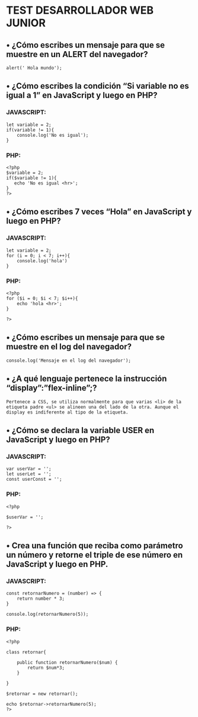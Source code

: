 # TEST DESARROLLADOR WEB JUNIOR

## • ¿Cómo escribes un mensaje para que se muestre en un ALERT del navegador?

```
alert(' Hola mundo');
```

## • ¿Cómo escribes la condición “Si variable no es igual a 1” en JavaScript y luego en PHP?

### JAVASCRIPT:

```
let variable = 2;
if(variable != 1){
    console.log('No es igual');
}
```

### PHP:

```
<?php
$variable = 2;
if($variable != 1){
   echo 'No es igual <hr>';
}
?>
```

## • ¿Cómo escribes 7 veces “Hola” en JavaScript y luego en PHP?

### JAVASCRIPT:

```
let variable = 2;
for (i = 0; i < 7; i++){
    console.log('hola')
}
```

### PHP:

```
<?php
for ($i = 0; $i < 7; $i++){
    echo 'hola <hr>';
}

?>
```

## • ¿Cómo escribes un mensaje para que se muestre en el log del navegador?

```
console.log('Mensaje en el log del navegador');

```

## • ¿A qué lenguaje pertenece la instrucción “display”:”flex-inline”;?

```
Pertenece a CSS, se utiliza normalmente para que varias <li> de la etiqueta padre <ul> se alineen una del lado de la otra. Aunque el display es indiferente al tipo de la etiqueta.

```

## • ¿Cómo se declara la variable USER en JavaScript y luego en PHP?

### JAVASCRIPT:

```
var userVar = '';
let userLet = '';
const userConst = '';
```

### PHP:

```
<?php

$userVar = '';

?>
```

## • Crea una función que reciba como parámetro un número y retorne el triple de ese número en JavaScript y luego en PHP.

### JAVASCRIPT:

```
const retornarNumero = (number) => {
    return number * 3;
}

console.log(retornarNumero(5));
```

### PHP:

```
<?php

class retornar{

    public function retornarNumero($num) {
        return $num*3;
    }

}

$retornar = new retornar();

echo $retornar->retornarNumero(5);
?>
```
